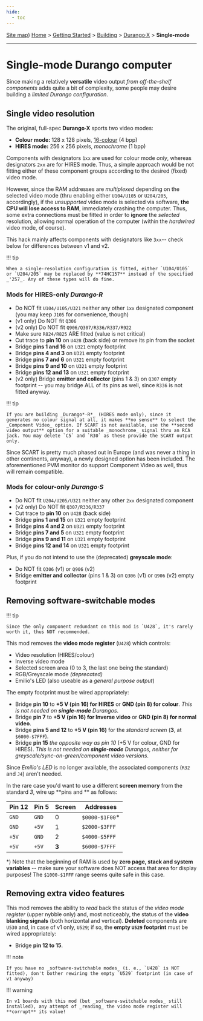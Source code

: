 ```yaml
---
hide:
  - toc
---
```

[Site map](../../../sitemap.md))
[Home](../../../index.md) > [Getting Started](../../../started.md) > [Building](../../building.md) > [Durango·X](../durango.md) > **Single-mode**

---
# Single-mode Durango computer

Since making a relatively **versatile** video output _from off-the-shelf components_ adds quite a bit of complexity, some people may desire building a _limited Durango configuration_.

## Single video resolution

The original, full-spec **Durango·X** sports two video modes:

-	**Colour mode:** 128 x 128 pixels, [16-colour](../../../hard/dx/palette.md) (4 bpp)
-	**HIRES mode:** 256 x 256 pixels, _monochrome_ (1 bpp)

Components with designators `1xx` are used for colour mode _only_, whereas designators `2xx` are for HIRES mode. Thus, a simple approach would be not fitting either of these component groups according to the desired (fixed) video mode.

However, since the RAM addresses are _multiplexed_ depending on the selected video mode (thru enabling either `U104/U105` or `U204/205`, accordingly), if the _unsupported_ video mode is selected via software, **the CPU will lose access to RAM**, immediately crashing the computer. Thus, some extra connections must be fitted in order to **ignore** the _selected_ resolution, allowing normal operation of the computer (within the _hardwired_ video mode, of course).

This hack mainly affects components with designators like `3xx`-- check below for differences between v1 and v2.

!!! tip

	When a single-resolution configuration is fitted, either `U104/U105` or `U204/205` may be replaced by **74HC157** instead of the specified _'257_. Any of these types will do fine.

### Mods for HIRES-only _Durango·R_

-	Do NOT fit `U104/U105/U321` neither any other `1xx` designated component (you may keep `J105` for convenience, though)
-	(v1 only) Do NOT fit `Q306`
-	(v2 only) Do NOT fit `Q906/Q307/R336/R337/R922`
-	Make sure `R824/R825` ARE fitted (value is not critical)
-	Cut trace to **pin 10** on `U428` (back side) or remove its pin from the socket
-	Bridge **pins 1 and 16** on `U321` empty footprint
-	Bridge **pins 4 and 3** on `U321` empty footprint
-	Bridge **pins 7 and 6** on `U321` empty footprint
-	Bridge **pins 9 and 10** on `U321` empty footprint
-	Bridge **pins 12 and 13** on `U321` empty footprint
-	(v2 only) Bridge **emitter and collector** (pins 1 & 3) on `Q307` empty footprint -- you may bridge ALL of its pins as well, since `R336` is not fitted anyway.

!!! tip

	If you are building _Durango*·R*_ (HIRES mode only), since it generates no colour signal at all, it makes **no sense** to select the _Component Video_ option. If SCART is not available, use the **second video output** option for a suitable _monochrome_ signal thru an RCA jack. You may delete `C5` and `R30` as these provide the SCART output only.

Since SCART is pretty much phased out in Europe (and was never a thing in other continents, anyway), a newly designed option has been included. The aforementioned PVM monitor do support Component Video as well, thus will remain compatible.

### Mods for colour-only _Durango·S_

-	Do NOT fit `U204/U205/U321` neither any other `2xx` designated component
-	(v2 only) Do NOT fit `Q307/R336/R337`
-	Cut trace to **pin 10** on `U428` (back side)
-	Bridge **pins 1 and 15** on `U321` empty footprint
-	Bridge **pins 4 and 2** on `U321` empty footprint
-	Bridge **pins 7 and 5** on `U321` empty footprint
-	Bridge **pins 9 and 11** on `U321` empty footprint
-	Bridge **pins 12 and 14** on `U321` empty footprint

Plus, if you do not intend to use the (deprecated) **greyscale mode**:

-	Do NOT fit `Q306` (v1) or `Q906` (v2)
-	Bridge **emitter and collector** (pins 1 & 3) on `Q306` (v1) or `Q906` (v2) empty footprint

## Removing software-switchable modes

!!! tip

	Since the only component redundant on this mod is `U428`, it's rarely worth it, thus NOT recommended.

This mod removes the **video mode register** (`U428`) which controls:

-	Video resolution (HIRES/colour)
-	Inverse video mode
-	Selected screen area (0 to 3, the last one being the standard)
-	RGB/Greyscale mode _(deprecated)_
-	Emilio's LED (also useable as a _general purpose output_)

The empty footprint must be wired appropriately:

-	Bridge **pin 10** to **+5 V (pin 16) for HIRES** or **GND (pin 8) for colour**. _This is not needed on **single-mode** Durangos_.
-	Bridge **pin 7** to **+5 V (pin 16) for Inverse video** or **GND (pin 8) for normal video**.
-	Bridge **pins 5 and 12** to **+5 V (pin 16)** for the _standard screen_ (**3**, at `$6000-$7FFF`).
-	Bridge **pin 15** _the opposite way as pin 10_ (+5 V for colour, GND for HIRES). _This is not needed on **single-mode** Durangos, neither for greyscale/sync-on-green/component video versions_.

Since _Emilio's LED_ is no longer available, the associated components (`R32` and `J4`) aren't needed.

In the rare case you'd want to use a different **screen memory** from the standard _3_, wire up **pins and ** as follows:

|Pin 12|Pin 5 |Screen|Addresses      |
|------|------|------|---------------|
|`GND` |`GND` |0     |`$0000-$1F00`\*|
|`GND` |`+5V` |1     |`$2000-$3FFF`  |
|`+5V` |`GND` |2     |`$4000-$5FFF`  |
|`+5V` |`+5V` |**3** |`$6000-$7FFF`  |

\*) Note that the beginning of RAM is used by **zero page, stack and system variables** -- make sure your software does NOT access that area for display purposes! The `$1000-$1FFF` range seems quite safe in this case.

## Removing extra video features

This mod removes the ability to _read_ back the status of the _video mode register_ (upper nybble only) and, most noticeably, the status of the **video blanking signals** (both horizontal and vertical). **Deleted** components are `U530` and, in case of v1 only, `U529`; if so, the **empty `U529` footprint** must be wired appropriately:

-	Bridge **pin 12 to 15**.

!!! note

	If you have no _software-switchable modes_ (i. e., `U428` is NOT fitted), don't bother rewiring the empty `U529` footprint (in case of v1 anyway)

!!! warning

	In v1 boards with this mod (but _software-switchable modes_ still installed), any attempt of _reading_ the video mode register will **corrupt** its value!
